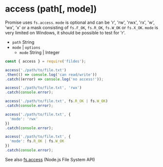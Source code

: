 # access (path[, mode])

Promise uses `fs.access`.
`mode` is optional and can be 'r', 'rw', 'rwx', 'rx', 'w', 'wx', 'x'
or a mask consisting of `fs.F_OK`, `fs.R_OK`, `fs.W_OK` or `fs.X_OK`.
`mode` is very limited on Windows, it should be possible to test for 'r'.

- `path` String
- `mode` | `options`
  - `mode` String | Integer

```javascript
const { access } = require('fildes');

access('./path/to/file.txt')
.then(() => console.log('can read/write'))
.catch((error) => console.log('no access!'));

access('./path/to/file.txt', 'rwx')
.catch(console.error);

access('./path/to/file.txt', fs.R_OK | fs.W_OK)
.catch(console.error);

access('./path/to/file.txt', {
  'mode': 'rwx'
})
.catch(console.error);

access('./path/to/file.txt', {
  'mode': fs.R_OK | fs.W_OK
})
.catch(console.error);
```

See also [fs.access](https://nodejs.org/api/fs.html#fs_fs_access_path_mode_callback) (Node.js File System API)
